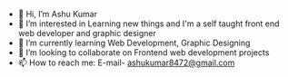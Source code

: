- 👋 Hi, I’m Ashu Kumar
- 👀 I’m interested in Learning new things and I'm a self taught front end web developer and graphic designer
- 🌱 I’m currently learning Web Development, Graphic Designing
- 💞️ I’m looking to collaborate on Frontend web development projects
- 📫 How to reach me: E-mail- ashukumar8472@gmail.com

<!---
Ashu-kumar40/Ashu-kumar40 is a ✨ special ✨ repository because its `README.md` (this file) appears on your GitHub profile.
You can click the Preview link to take a look at your changes.
--->
